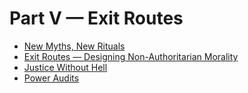 # Part V — Exit Routes

- [New Myths, New Rituals](manuscript/part5_exit_routes/constructive_paths.md)
- [Exit Routes — Designing Non-Authoritarian Morality](manuscript/part5_exit_routes/exit_routes.md)
- [Justice Without Hell](manuscript/part5_exit_routes/post_biblical_ethics.md)
- [Power Audits](manuscript/part5_exit_routes/rethinking_god.md)